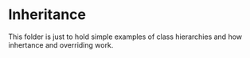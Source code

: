 # Inheritance

This folder is just to hold simple examples of class hierarchies and how inhertance and overriding work.
